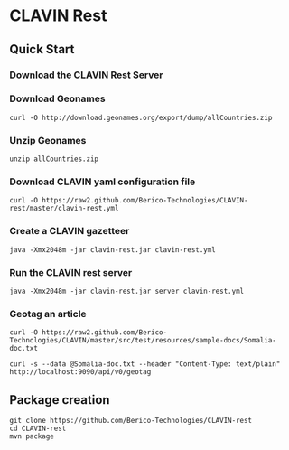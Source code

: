 CLAVIN Rest
===========

## Quick Start 

### Download the CLAVIN Rest Server 

### Download Geonames 
  
    curl -O http://download.geonames.org/export/dump/allCountries.zip

### Unzip Geonames 

    unzip allCountries.zip

### Download CLAVIN yaml configuration file 

    curl -O https://raw2.github.com/Berico-Technologies/CLAVIN-rest/master/clavin-rest.yml 

### Create a CLAVIN gazetteer 
    
    java -Xmx2048m -jar clavin-rest.jar clavin-rest.yml

### Run the CLAVIN rest server 

    java -Xmx2048m -jar clavin-rest.jar server clavin-rest.yml 

### Geotag an article  

    curl -O https://raw2.github.com/Berico-Technologies/CLAVIN/master/src/test/resources/sample-docs/Somalia-doc.txt

    curl -s --data @Somalia-doc.txt --header "Content-Type: text/plain" http://localhost:9090/api/v0/geotag


## Package creation 

    git clone https://github.com/Berico-Technologies/CLAVIN-rest
    cd CLAVIN-rest
    mvn package 


